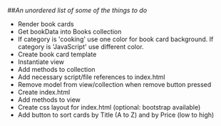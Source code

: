 ##*An unordered list of some of the things to do*

* Render book cards
* Get bookData into Books collection
* If category is 'cooking' use one color for book card background. If category is 'JavaScript' use different color.
* Create book card template
* Instantiate view
* Add methods to collection
* Add necessary script/file references to index.html
* Remove model from view/collection when remove button pressed
* Create index.html
* Add methods to view
* Create css layout for index.html (optional: bootstrap available)
* Add button to sort cards by Title (A to Z) and by Price (low to high)